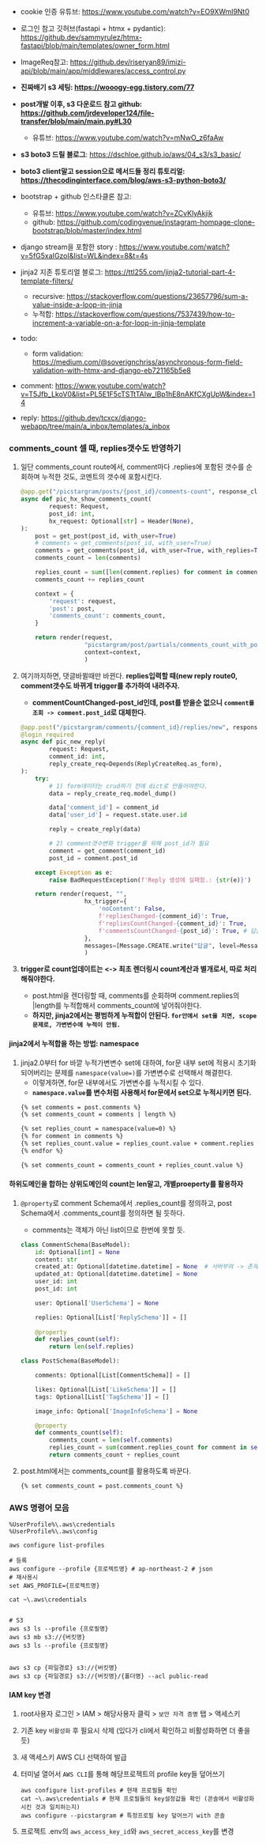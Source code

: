 - cookie 인증 유튜브: https://www.youtube.com/watch?v=EO9XWml9Nt0
- 로그인 참고 깃허브(fastapi + htmx + pydantic): https://github.dev/sammyrulez/htmx-fastapi/blob/main/templates/owner_form.html
- ImageReq참고: https://github.dev/riseryan89/imizi-api/blob/main/app/middlewares/access_control.py
- **진짜배기 s3 세팅: https://wooogy-egg.tistory.com/77**
- **post개발 이후, s3 다운로드 참고 github: https://github.com/jrdeveloper124/file-transfer/blob/main/main.py#L30**
    - 유튜브: https://www.youtube.com/watch?v=mNwO_z6faAw
- **s3 boto3 드릴 블로그**: https://dschloe.github.io/aws/04_s3/s3_basic/
- **boto3 client말고 session으로 메서드들 정리 튜토리얼: https://thecodinginterface.com/blog/aws-s3-python-boto3/**

- bootstrap + github 인스타클론 참고:
    - 유튜브: https://www.youtube.com/watch?v=ZCvKlyAkjik
    - github: https://github.com/codingvenue/instagram-hompage-clone-bootstrap/blob/master/index.html
- django stream을 포함한 story : https://www.youtube.com/watch?v=5fG5xaIGzoI&list=WL&index=8&t=4s
- jinja2 지존 튜토리얼 블로그: https://ttl255.com/jinja2-tutorial-part-4-template-filters/
    - recursive: https://stackoverflow.com/questions/23657796/sum-a-value-inside-a-loop-in-jinja
    - 누적합: https://stackoverflow.com/questions/7537439/how-to-increment-a-variable-on-a-for-loop-in-jinja-template

- todo:
    - form
      validation: https://medium.com/@soverignchriss/asynchronous-form-field-validation-with-htmx-and-django-eb721165b5e8
- comment: https://www.youtube.com/watch?v=T5Jfb_LkoV0&list=PL5E1F5cTSTtTAIw_lBp1hE8nAKfCXgUpW&index=14
- reply: https://github.dev/tcxcx/django-webapp/tree/main/a_inbox/templates/a_inbox


### comments_count 셀 때, replies갯수도 반영하기

1. 일단 comments_count route에서, comment마다 .replies에 포함된 갯수를 순회하며 누적한 것도, 코멘트의 갯수에 포함시킨다.
    ```python
    @app.get("/picstargram/posts/{post_id}/comments-count", response_class=HTMLResponse)
    async def pic_hx_show_comments_count(
            request: Request,
            post_id: int,
            hx_request: Optional[str] = Header(None),
    ):
        post = get_post(post_id, with_user=True)
        # comments = get_comments(post_id, with_user=True)
        comments = get_comments(post_id, with_user=True, with_replies=True)
        comments_count = len(comments)
    
        replies_count = sum([len(comment.replies) for comment in comments])
        comments_count += replies_count
    
        context = {
            'request': request,
            'post': post,
            'comments_count': comments_count,
        }
    
        return render(request,
                      "picstargram/post/partials/comments_count_with_post.html",
                      context=context,
                      )
    
    ```
   
2. 여기까지하면, 댓글바뀔때만 바뀐다. **replies입력할 때(new reply route0, comment갯수도 바뀌게 trigger를 추가하여 내려주자.**
    - **commentCountChanged-post_id인데, post를 받을순 없으니 `comment를 조회 -> comment.post_id`로 대체한다.**
    ```python
    @app.post("/picstargram/comments/{comment_id}/replies/new", response_class=HTMLResponse)
    @login_required
    async def pic_new_reply(
            request: Request,
            comment_id: int,
            reply_create_req=Depends(ReplyCreateReq.as_form),
    ):
        try:
            # 1) form데이터는 crud하기 전에 dict로 만들어야한다.
            data = reply_create_req.model_dump()
    
            data['comment_id'] = comment_id
            data['user_id'] = request.state.user.id
    
            reply = create_reply(data)
    
            # 2) comment갯수변화 trigger를 위해 post_id가 필요
            comment = get_comment(comment_id)
            post_id = comment.post_id
    
        except Exception as e:
            raise BadRequestException(f'Reply 생성에 실패함.: {str(e)}')
    
        return render(request, "",
                      hx_trigger={
                          'noContent': False, 
                          f'repliesChanged-{comment_id}': True,
                          f'repliesCountChanged-{comment_id}': True,
                          f'commentsCountChanged-{post_id}': True, # 답글달시 댓글갯수변화도
                      },
                      messages=[Message.CREATE.write("답글", level=MessageLevel.INFO)],
                      )
    
    ```
   
3. **trigger로 count업데이트는 <-> 최초 렌더링시 count계산과 별개로서, 따로 처리해줘야한다.**
    - post.html을 렌더링할 때, comments를 순회하며 comment.replies의 |length를 누적합해서 comments_count에 넣어줘야한다.
    - **하지만, jinja2에서는 평범하게 누적합이 안된다. `for안에서 set을 치면, scope문제로, 가변변수에 누적이 안됨.`**

#### jinja2에서 누적합을 하는 방법: namespace
1. jinja2.0부터 for 바깥 누적가변변수 set에 대하여, for문 내부 set에 적용시 초기화되어버리는 문제를 `namespace(value=)`를 가변변수로 선택해서 해결한다.
    - 이렇게하면, for문 내부에서도 가변변수를 누적시킬 수 있다.
    - **`namespace.value`를 변수처럼 사용해서 for문에서 set으로 누적시키면 된다.**
    ```html
    {% set comments = post.comments %}
    {% set comments_count = comments | length %}
    
    {% set replies_count = namespace(value=0) %}
    {% for comment in comments %}
    {% set replies_count.value = replies_count.value + comment.replies | length %}
    {% endfor %}
    
    {% set comments_count = comments_count + replies_count.value %}
    ```
   
#### 하위도메인을 합하는 상위도메인의 count는 len말고, 개별proeperty를 활용하자
1. `@property`로 comment Schema에서 .replies_count를 정의하고, post Schema에서 .comments_count를 정의하면 될 듯하다.
    - comments는 객체가 아닌 list이므로 한번에 못할 듯.
    ```python
    class CommentSchema(BaseModel):
        id: Optional[int] = None
        content: str
        created_at: Optional[datetime.datetime] = None  # 서버부여 -> 존재는 해야함 but TODO: DB 개발되면, 예제 안뜨게 CreateSchema 분리하여 제거대상.
        updated_at: Optional[datetime.datetime] = None
        user_id: int
        post_id: int
    
        user: Optional['UserSchema'] = None
    
        replies: Optional[List['ReplySchema']] = []
        
        @property
        def replies_count(self):
            return len(self.replies)
    ```
    ```python
    class PostSchema(BaseModel):
    
        comments: Optional[List[CommentSchema]] = []
    
        likes: Optional[List['LikeSchema']] = []
        tags: Optional[List['TagSchema']] = []
    
        image_info: Optional['ImageInfoSchema'] = None
    
        @property
        def comments_count(self):
            comments_count = len(self.comments)
            replies_count = sum(comment.replies_count for comment in self.comments)
            return comments_count + replies_count
    ``` 
   

2. post.html에서는 comments_count를 활용하도록 바꾼다.
    ```html
    {% set comments_count = post.comments_count %}
    ```

### AWS 명령어 모음

```shell
%UserProfile%\.aws\credentials
%UserProfile%\.aws\config

aws configure list-profiles

# 등록
aws configure --profile {프로젝트명} # ap-northeast-2 # json
# 재사용시
set AWS_PROFILE={프로젝트명}

cat ~\.aws\credentials


# S3
aws s3 ls --profile {프로필명}
aws s3 mb s3://{버킷명}
aws s3 ls --profile {프로필명}


aws s3 cp {파일경로} s3://{버킷명}
aws s3 cp {파일경로} s3://{버킷명}/{폴더명} --acl public-read
```

#### IAM key 변경

1. root사용자 로그인 > IAM > 해당사용자 클릭 > `보안 자격 증명` 탭 > 액세스키
2. 기존 key `비활성화` 후 필요시 삭제 (있다가 cli에서 확인하고 비활성화하면 더 좋을 듯)
3. 새 액세스키 AWS CLI 선택하여 발급
4. 터미널 열어서 `AWS CLI`를 통해 해당프로젝트의 profile key들 덮어쓰기
    ```shell
    aws configure list-profiles # 현재 프로필들 확인
    cat ~\.aws\credentials # 현재 프로필들의 key설정값들 확인 (콘솔에서 비활성화시킨 것과 일치하는지)
    aws configure --picstargram # 특정프로필 key 덮어쓰기 with 콘솔
    ```

5. 프로젝트 .env의 `aws_access_key_id`와 `aws_secret_access_key`를 변경

   
